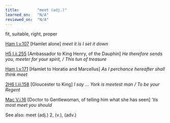 ```yaml
---
title:        "meet (adj.)"
learned_on:   "N/A"
reviewed_on:  "N/A"
---
```


fit, suitable, right, proper

[Ham I.v.107](https://www.shakespeareswords.com/Public/Play.aspx?Act=1&Scene=5&WorkId=2#115892) \[Hamlet alone\] *meet it is I set it down*

[H5 I.ii.255](https://www.shakespeareswords.com/Public/Play.aspx?Act=1&Scene=2&WorkId=38#253769) \[Ambassador to King Henry, of the Dauphin\] *He therefore sends you, meeter for your spirit, / This tun of treasure*

[Ham I.v.171](https://www.shakespeareswords.com/Public/Play.aspx?Act=1&Scene=5&WorkId=2#116015) \[Hamlet to Horatio and Marcellus\] *As I perchance hereafter shall think meet*

[2H6 I.iii.158](https://www.shakespeareswords.com/Public/Play.aspx?Act=1&Scene=3&WorkId=34#237033) \[Gloucester to King\] *I say ... York is meetest man / To be your Regent*

[Mac V.i.16](https://www.shakespeareswords.com/Public/Play.aspx?Act=5&Scene=1&WorkId=13#161907) \[Doctor to Gentlewoman, of telling him what she has seen\] *’tis most meet you should*

See also: meet (adj.) 2, (v.), (adv.)
